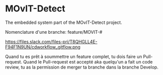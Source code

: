 # MOvIT-Detect
The embedded system part of the MOvIT-Detect project.

Nomenclature d'une branche: feature/MOVIT-#

https://files.slack.com/files-pri/T8QHGLL4E-F94F1N9UN/cdworkflow_gitflow.png

Quand tu es prêt à soummettre un feature complet, tu dois faire un Pull-request. Quand le Pull-request est accepté aka quelqu'un a fait un code review, tu as la permission de merger ta branche dans la branche Develop.
